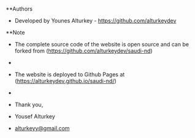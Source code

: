 **Authors
- Developed by Younes Alturkey - https://github.com/alturkeydev

**Note
- The complete source code of the website is open source and can be forked from (https://github.com/alturkeydev/saudi-nd)
- 
- The website is deployed to Github Pages at (https://alturkeydev.github.io/saudi-nd/)
- 
- Thank you,

- Yousef Alturkey
- alturkeyy@gmail.com
